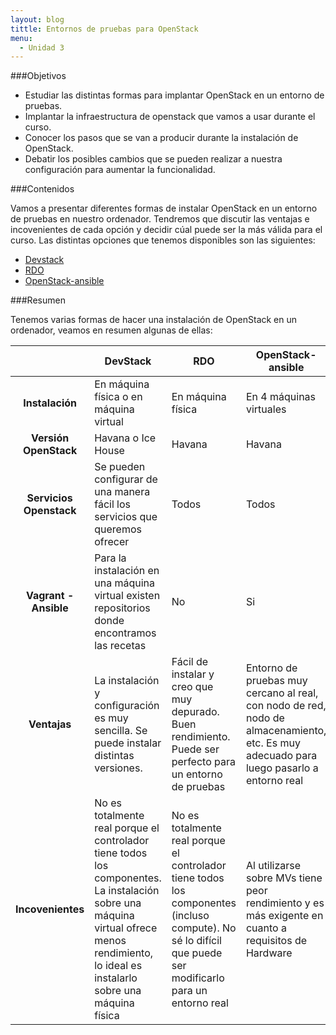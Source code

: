 ```yaml
---
layout: blog
tittle: Entornos de pruebas para OpenStack
menu:
  - Unidad 3
---
```

###Objetivos

* Estudiar las distintas formas para implantar OpenStack en un entorno de pruebas.
* Implantar la infraestructura de openstack que vamos a usar durante el curso.
* Conocer los pasos que se van a producir durante la instalación de OpenStack.
* Debatir los posibles cambios que se pueden realizar a nuestra configuración para aumentar la funcionalidad.

###Contenidos

Vamos a presentar diferentes formas de instalar OpenStack en un entorno de pruebas en nuestro ordenador. Tendremos que discutir las ventajas e incovenientes de cada opción y decidir cúal puede ser la más válida para el curso. Las distintas opciones que tenemos disponibles son las siguientes:

* [Devstack](devstack)
* [RDO](rdo)
* [OpenStack-ansible](openstack-ansible)


###Resumen

Tenemos varias formas de hacer una instalación de OpenStack en un ordenador, veamos en resumen algunas de ellas:

|     |DevStack|RDO|OpenStack-ansible|
|:---:|--------|---|-----------------|
|**Instalación**|En máquina física o en máquina virtual|En máquina física|En 4 máquinas virtuales|
|**Versión OpenStack**|Havana o Ice House|Havana|Havana|
|**Servicios Openstack**|Se pueden configurar de una manera fácil los servicios que queremos ofrecer|Todos|Todos|
|**Vagrant - Ansible**|Para la instalación en una máquina virtual existen repositorios donde encontramos las recetas|No|Si|
|**Ventajas**|La instalación y configuración es muy sencilla. Se puede instalar distintas versiones.|Fácil de instalar y creo que muy depurado. Buen rendimiento. Puede ser perfecto para un entorno de pruebas|Entorno de pruebas muy cercano al real, con nodo de red, nodo de almacenamiento, etc. Es muy adecuado para luego pasarlo a entorno real|
|**Incovenientes**|No es totalmente real porque el controlador tiene todos los componentes. La instalación sobre una máquina virtual ofrece menos rendimiento, lo ideal es instalarlo sobre una máquina física|No es totalmente real porque el controlador tiene todos los componentes (incluso compute). No sé lo difícil que puede ser modificarlo para un entorno real|Al utilizarse sobre MVs tiene peor rendimiento y es más exigente en cuanto a requisitos de Hardware|

